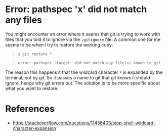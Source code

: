 # Error: pathspec 'x' did not match any files

You might encounter an error where it seems that git is trying to work with files that you told it to ignore via the `.gitignore` file. A common one for me seems to be when I try to restore the working copy:

> `$ git restore *`

> `error: pathspec 'target' did not match any file(s) known to git`

The reason this happens it that the wildcard character `*` is expanded by the terminal, not by git. So it passes a name to git that git knows it should ignore, hence why git errors out. The solution is to be more specific about what you want to restore.

# References
- https://stackoverflow.com/questions/11456403/stop-shell-wildcard-character-expansion

